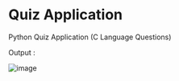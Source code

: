 # Quiz Application
 Python Quiz Application (C Language Questions)

 
 Output : 

 
![image](https://github.com/user-attachments/assets/8e599980-87a0-4c17-9b16-c6076e21f684)
